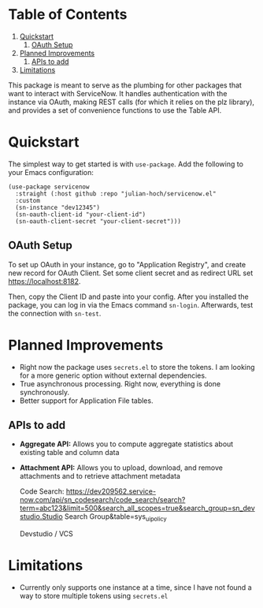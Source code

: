 
# Table of Contents

1.  [Quickstart](#org2c8ba82)
    1.  [OAuth Setup](#org7b6cf2b)
2.  [Planned Improvements](#orgf910049)
    1.  [APIs to add](#orgf708a36)
3.  [Limitations](#orge2d82d3)

This package is meant to serve as the plumbing for other packages that want to interact with ServiceNow.  It handles authentication with the instance via OAuth, making REST calls (for which it relies on the plz library), and provides a set of convenience functions to use the Table API.


<a id="org2c8ba82"></a>

# Quickstart

The simplest way to get started is with `use-package`.  Add the following to your Emacs configuration:

    (use-package servicenow
      :straight (:host github :repo "julian-hoch/servicenow.el"
      :custom
      (sn-instance "dev12345")
      (sn-oauth-client-id "your-client-id")
      (sn-oauth-client-secret "your-client-secret")))


<a id="org7b6cf2b"></a>

## OAuth Setup

To set up OAuth in your instance, go to "Application Registry", and create new record for OAuth Client.
Set some client secret and as redirect URL set <https://localhost:8182>.

Then, copy the Client ID and paste into your config.  After you installed the package, you can log in via the Emacs command `sn-login`.  Afterwards, test the connection with `sn-test`.


<a id="orgf910049"></a>

# Planned Improvements

-   Right now the package uses `secrets.el` to store the tokens.  I am looking for a more generic option without external dependencies.
-   True asynchronous processing.  Right now, everything is done synchronously.
-   Better support for Application File tables.


<a id="orgf708a36"></a>

## APIs to add

-   **Aggregate API:** Allows you to compute aggregate statistics about existing table and column data
-   **Attachment API:** Allows you to upload, download, and remove attachments and to retrieve attachment metadata
    
    Code Search:
    <https://dev209562.service-now.com/api/sn_codesearch/code_search/search?term=abc123&limit=500&search_all_scopes=true&search_group=sn_devstudio.Studio> Search Group&table=sys<sub>ui</sub><sub>policy</sub>
    
    Devstudio / VCS


<a id="orge2d82d3"></a>

# Limitations

-   Currently only supports one instance at a time, since I have not found a way to store multiple tokens using `secrets.el`

